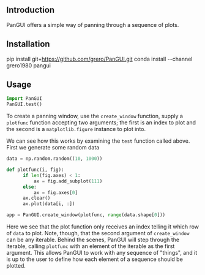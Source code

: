 Introduction
------------
PanGUI offers a simple way of panning through a sequence of plots.

Installation
-----------

pip install git+https://github.com/grero/PanGUI.git
conda install --channel grero1980 pangui

Usage
------

```python
import PanGUI
PanGUI.test()
```

To create a panning window, use the ```create_window``` function, supply a ```plotfunc``` function accepting two arguments; the first is an index to plot and the second is a ```matplotlib.figure``` instance to plot into.  

We can see how this works by examining the ```test``` function called above. First we generate some random data

```python
data = np.random.random((10, 1000))

def plotfunc(i, fig):
      if len(fig.axes) < 1:
          ax = fig.add_subplot(111)
      else:
          ax = fig.axes[0]
      ax.clear()
      ax.plot(data[i, :])

app = PanGUI.create_window(plotfunc, range(data.shape[0]))
```

Here we see that the plot function only receives an index telling it which row of ```data``` to plot. Note, though, that the second argument of ```create_window``` can be any iterable. Behind the scenes, PanGUI will step through the iterable, calling ```plotfunc``` with an element of the iterable as the first argument. This allows PanGUI to work with any sequence of "things", and it is up to the user to define how each element of a sequence should be plotted.
